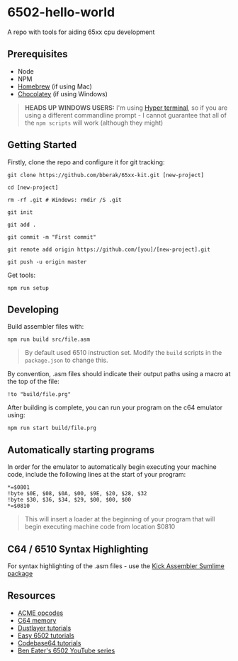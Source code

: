 # 6502-hello-world

A repo with tools for aiding 65xx cpu development

## Prerequisites

- Node
- NPM
- [Homebrew](https://brew.sh/) (if using Mac)
- [Chocolatey](https://chocolatey.org/) (if using Windows)

> **HEADS UP WINDOWS USERS:** I'm using [Hyper terminal](https://hyper.is/), so if you are using a different commandline prompt - I cannot guarantee that all of the `npm scripts` will work (although they might)

## Getting Started

Firstly, clone the repo and configure it for git tracking:

```
git clone https://github.com/bberak/65xx-kit.git [new-project]

cd [new-project]

rm -rf .git # Windows: rmdir /S .git

git init

git add .

git commit -m "First commit"

git remote add origin https://github.com/[you]/[new-project].git

git push -u origin master
```

Get tools:

```
npm run setup
```

## Developing

Build assembler files with:

```
npm run build src/file.asm
```
> By default used 6510 instruction set. Modify the `build` scripts in the `package.json` to change this.

By convention, .asm files should indicate their output paths using a macro at the top of the file:

```
!to "build/file.prg"
```

After building is complete, you can run your program on the c64 emulator using:

```
npm run start build/file.prg
```

## Automatically starting programs

In order for the emulator to automatically begin executing your machine code, include the following lines at the start of your program:

```
*=$0801
!byte $0E, $08, $0A, $00, $9E, $20, $28, $32
!byte $30, $36, $34, $29, $00, $00, $00
*=$0810  
```

> This will insert a loader at the beginning of your program that will begin executing machine code from location $0810

## C64 / 6510 Syntax Highlighting

For syntax highlighting of the .asm files - use the [Kick Assembler Sumlime package](https://packagecontrol.io/packages/Kick%20Assembler%20(C64))

## Resources

- [ACME opcodes](http://www.cbmhardware.de/show.php?r=14&id=7)
- [C64 memory](https://dustlayer.com/c64-architecture/2013/4/13/ram-under-rom)
- [Dustlayer tutorials](https://dustlayer.com/c64-coding-tutorials/2013/2/17/a-simple-c64-intro)
- [Easy 6502 tutorials](https://skilldrick.github.io/easy6502/)
- [Codebase64 tutorials](https://codebase64.org/doku.php?id=base:machine_language_tutorial)
- [Ben Eater's 6502 YouTube series](https://www.youtube.com/watch?v=LnzuMJLZRdU&list=PLowKtXNTBypFbtuVMUVXNR0z1mu7dp7eH)



